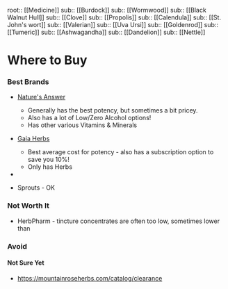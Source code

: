 root:: [[Medicine]]
sub:: [[Burdock]]
sub:: [[Wormwood]]
sub:: [[Black Walnut Hull]]
sub:: [[Clove]]
sub:: [[Propolis]]
sub:: [[Calendula]]
sub:: [[St. John's wort]]
sub:: [[Valerian]]
sub:: [[Uva Ursi]]
sub:: [[Goldenrod]]
sub:: [[Tumeric]]
sub:: [[Ashwagandha]]
sub:: [[Dandelion]]
sub:: [[Nettle]]









# Where to Buy

### Best Brands

- [Nature's Answer](https://www.naturesanswer.com/) 
	- Generally has the best potency, but sometimes a bit pricey. 
	- Also has a lot of Low/Zero Alcohol options!
	- Has other various Vitamins & Minerals
- [Gaia Herbs](https://www.gaiaherbs.com) 
	- Best average cost for potency - also has a subscription option to save you 10%! 
	- Only has Herbs
- 

- Sprouts - OK

### Not Worth It

- HerbPharm - tincture concentrates are often too low, sometimes lower than 

### Avoid


#### Not Sure Yet
- https://mountainroseherbs.com/catalog/clearance